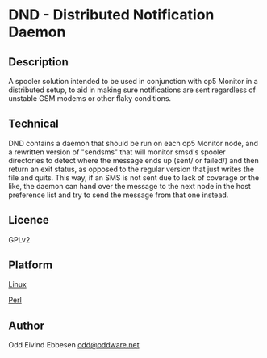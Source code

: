 # DND - Distributed Notification Daemon

## Description

A spooler solution intended to be used in conjunction with op5 Monitor
in a distributed setup, to aid in making sure notifications are sent
regardless of unstable GSM modems or other flaky conditions.

## Technical

DND contains a daemon that should be run on each op5 Monitor node,
and a rewritten version of "sendsms" that will monitor smsd's spooler
directories to detect where the message ends up (sent/ or failed/) and
then return an exit status, as opposed to the regular version that just
writes the file and quits. This way, if an SMS is not sent due to lack
of coverage or the like, the daemon can hand over the message to the
next node in the host preference list and try to send the message from
that one instead.

## Licence 

GPLv2

## Platform

[Linux](http://www.kernel.org)

[Perl](http://www.perl.org)

## Author

Odd Eivind Ebbesen <odd@oddware.net>
